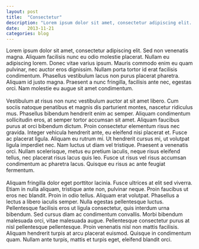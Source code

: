 ```yaml
---
layout: post
title:  "Consectetur"
description: "Lorem ipsum dolor sit amet, consectetur adipiscing elit. Sed non venenatis magna. Aliquam facilisis nunc eu odio molestie placerat. Nullam eu adipiscing lorem. Donec vitae varius ipsum. Mauris commodo enim eu quam pulvinar, nec auctor eros dignissim. Nullam porta tortor id erat facilisis condimentum. Phasellus vestibulum lacus non purus placerat pharetra. Aliquam id justo magna. Praesent a nunc fringilla, facilisis ante nec, egestas orci. Nam molestie eu augue sit amet condimentum."
date:   2013-11-21
categories: blog
---
```


 Lorem ipsum dolor sit amet, consectetur adipiscing elit. Sed non venenatis magna. Aliquam facilisis nunc eu odio molestie placerat. Nullam eu adipiscing lorem. Donec vitae varius ipsum. Mauris commodo enim eu quam pulvinar, nec auctor eros dignissim. Nullam porta tortor id erat facilisis condimentum. Phasellus vestibulum lacus non purus placerat pharetra. Aliquam id justo magna. Praesent a nunc fringilla, facilisis ante nec, egestas orci. Nam molestie eu augue sit amet condimentum.
<br /><br />
Vestibulum at risus non nunc vestibulum auctor at sit amet libero. Cum sociis natoque penatibus et magnis dis parturient montes, nascetur ridiculus mus. Phasellus bibendum hendrerit enim ac semper. Aliquam condimentum sollicitudin eros, at semper tortor accumsan sit amet. Aliquam faucibus purus at orci bibendum dictum. Proin consectetur elementum risus nec gravida. Integer vehicula hendrerit ante, eu eleifend nisi placerat et. Fusce ac placerat ligula. Aliquam eu rutrum mi. Ut hendrerit cursus mi, ut volutpat ligula imperdiet nec. Nam luctus ut diam vel tristique. Praesent a venenatis orci. Nullam scelerisque, metus eu pretium iaculis, neque risus eleifend tellus, nec placerat risus lacus quis leo. Fusce ut risus vel risus accumsan condimentum ac pharetra lacus. Quisque eu risus ac ante feugiat fermentum.
<br /><br />
Aliquam fringilla dolor eget porttitor lacinia. Fusce ultrices at elit sed viverra. Etiam in nulla aliquam, tristique ante non, pulvinar neque. Proin faucibus ut eros nec blandit. Proin in odio tellus. Aliquam erat volutpat. Phasellus a lectus a libero iaculis semper. Nulla egestas pellentesque luctus. Pellentesque facilisis eros ut ligula consectetur, quis interdum urna bibendum. Sed cursus diam ac condimentum convallis. Morbi bibendum malesuada orci, vitae malesuada augue. Pellentesque consectetur purus at nisl pellentesque pellentesque. Proin venenatis nisl non mattis facilisis. Aliquam hendrerit turpis at arcu placerat euismod. Quisque in condimentum quam. Nullam ante turpis, mattis et turpis eget, eleifend blandit orci. 